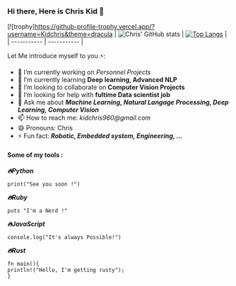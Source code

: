 ### Hi there, Here is Chris Kid 👋
[![trophy]https://github-profile-trophy.vercel.app/?username=Kidchris&theme=dracula
| ![Chris' GitHub stats](https://github-readme-stats.vercel.app/api?username=Kidchris&show_icons=true&theme=dracula&count_private=true)      | [![Top Langs](https://github-readme-stats.vercel.app/api/top-langs/?username=Kidchris&layout=compact&show_icons=true&theme=dracula)](https://github.com/anuraghazra/github-readme-stats) |
| ----------- | ----------- |
<!--
**Kidchris/Kidchris** is a ✨ _special_ ✨ repository because its `README.md` (this file) appears on your GitHub profile.
-->

Let Me introduce myself to you ⚡:

- 🔭 I’m currently working on *Personnel Projects*
- 🌱 I’m currently learning **Deep learning, Advanced NLP**
- 👯 I’m looking to collaborate on **Computer Vision Projects**
- 🤔 I’m looking for help with **fultime Data scientist job**
- 💬 Ask me about  ***Machine Learning, Natural Langage Processing, Deep Learning, Computer Vision***
- 📫 How to reach me: _kidchris960@gmail.com_
- 😄 Pronouns: Chris
- ⚡ Fun fact: ***Robotic, Embedded system, Engineering, ...***

#### Some of my tools :
***🔥Python***
```
print("See you soon !")
``` 
***🔥Ruby***
``` 
puts "I'm a Nerd !"
```
***🔥JavaScript***
```
console.log("It's always Possible!")
```
***🔥Rust***
```
fn main(){
println!("Hello, I'm getting rusty");
}
```
